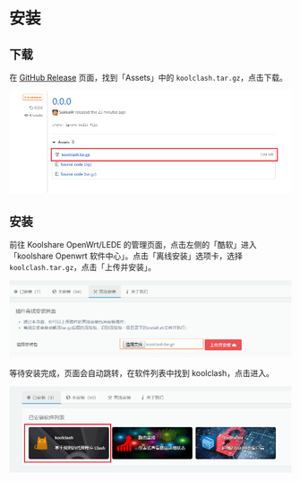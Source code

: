 # 安装

## 下载

在 [GitHub Release](https://github.com/SukkaW/Koolshare-Clash/releases/) 页面，找到「Assets」中的 `koolclash.tar.gz`，点击下载。

![](img/install-1.png)

## 安装

前往 Koolshare OpenWrt/LEDE 的管理页面，点击左侧的「酷软」进入「koolshare Openwrt 软件中心」。点击「离线安装」选项卡，选择 `koolclash.tar.gz`，点击「上传并安装」。

![](img/install-2.png)

等待安装完成，页面会自动跳转，在软件列表中找到 koolclash，点击进入。

![](img/install-3.png)